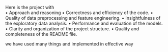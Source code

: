 Here is the project with   
• Approach and reasoning
• Correctness and efficiency of the code.
• Quality of data preprocessing and feature engineering.
• Insightfulness of the exploratory data analysis.
• Performance and evaluation of the models.
• Clarity and organization of the project structure.
• Quality and completeness of the README file.

we have used many things and implemented in effective way 
